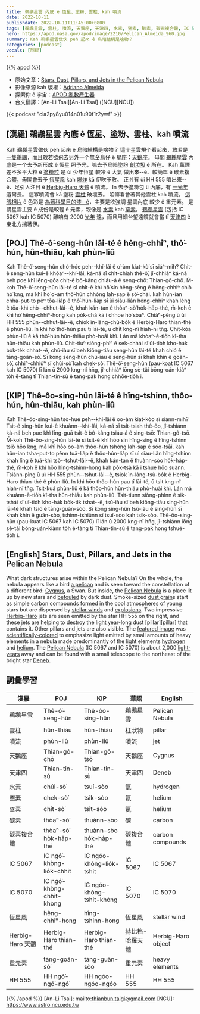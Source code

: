 ```yaml
---
title: 鵜鶘星雲 內底 ê 恆星、塗粉、雲柱、kah 噴流
date: 2022-10-11
publishdate: 2022-10-11T11:45:00+0800
tags: [鵜鶘星雲, 雲柱, 噴流, 天鵝座, 天津四, 水素, 窒素, 碳素, 碳素複合體, IC 5067, IC 5070, 恆星風, Herbig-Haro 天體, 重元素, HH 555]
hero: https://apod.nasa.gov/apod/image/2210/Pelican_Almeida_960.jpg
summary: Kah 鵜鶘星雲做伙 peh 起來 ê 烏暗結構是啥物？
categories: [podcast]
vocals: [阿錕]
---
```


{{% apod %}}

- 原始文章：[Stars, Dust, Pillars, and Jets in the Pelican Nebula](https://apod.nasa.gov/apod/ap221011.html)
- 影像來源 kah 版權：[Adriano Almeida](https://www.instagram.com/north.stargazer/)
- 探索你 ê 宇宙：[APOD 亂數產生器](http://apod.nasa.gov/apod/random_apod.html)
- 台文翻譯：[An-Li Tsai][An-Li Tsai] ([NCU][NCU])

{{< podcast "cla2py8yu014n01u90f1r2ywf" >}}

## [漢羅] 鵜鶘星雲 內底 ê 恆星、塗粉、雲柱、kah 噴流
Kah 鵜鶘星雲做伙 peh 起來 ê 烏暗結構是啥物？
這个星雲規个看起來，敢若是 [一隻鵜鶘][a pelican]，而且敢若欲飛去另外一个無仝鳥仔 ê 星座：[天鵝座][Cygnus]。
毋閣 [鵜鶘星雲][Pelican Nebula 1] 內底是一个去予新形成 ê 恆星 照予光，嘛去予烏暗塗粉 [創垃圾][befouled] ê 所在。
Kah 薰煙差不多平大粒 ê [塗粉粒][dust grain] 是 ùi 少年恆星 較冷 ê 大氣 做出來--ê、較簡單 ê 碳素複合體，毋閣會去予 [恆星風][stellar winds] kah [爆炸][explosions] kā 伊吹予散。
正爿有 ùi HH 555 噴出來--ê、足引人注目 ê [Herbig-Haro 天體][Herbig-Haro] ê 噴流。
In 去予塗粉包 tī 內底，有 [一光年][light year] 遐爾長。
這寡噴流會 kā 塗粉 [雲柱][pillar t] 破壞去。
咱嘛看會著其他雲柱 kah 噴流。
[這張相片][featured image] ê 色彩是 [為著科學目的漆--ê][scientifically-colored]，主要是欲強調 星雲內底 較少 ê 重元素。
是講星雲主要 ê 成份是較輕 ê 元素，親像是 [水素][hydrogen] kah [窒素][helium]。
[鵜鶘星雲][Pelican Nebula 2] (包括 IC 5067 kah IC 5070) 離咱有 2000 [光年][light-years] 遠，而且用細台望遠鏡就會當 tī [天津四][Deneb] ê 東北方揣著伊。

## [POJ] Thê-ô͘-seng-hûn lāi-té ê hêng-chhiⁿ, thô͘-hún, hûn-thiāu, kah phùn-liû
Kah Thê-ô͘-seng-hûn chò-hóe peh--khí-lâi ê o͘-àm kiat-kò͘ sī siáⁿ-mih?
Chit-ê seng-hûn kui-ê khòaⁿ--khí-lâi, ká-ná sī chi̍t-chiah thê-ô͘, jî-chhiáⁿ ká-ná beh poe khì lēng-gōa chi̍t-ê bô-kâng chiáu-á ê seng-chō: Thian-gô-chō.
M̄-koh Thê-ô͘-seng-hûn lāi-té sī chi̍t-ê khì hō͘ sin hêng-sêng ê hêng-chhiⁿ chiò hō͘ kng, mā khì hō͘ o͘-àm thô͘-hún chhòng lah-sap ê só͘-chāi.
kah hûn-ian chha-put-to pêⁿ tōa-lia̍p ê thô͘-hún-lia̍p sī ùi siàu-liân hêng-chhiⁿ khah léng ê tōa-khì chò--chhut-lâi--ê, khah kán-tan ê thòaⁿ-sò͘ ho̍k-ha̍p-thé, m̄-koh ē khì hō͘ hêng-chhiⁿ-hong kah po̍k-chà kā i chhoe hō͘ sòaⁿ.
Chiàⁿ-pêng ū ùi HH 555 phùn--chhut-lâi--ê, chiok ìn-lâng-chù-bo̍k ê Herbig-Haro thian-thé ê phùn-liû.
In khì hō͘ thô͘-hún pau tī lāi-té, ū chi̍t kng-nî hiah-nī tn̂g.
Chit-kóa phùn-liû ē kā thô͘-hún hûn-thiāu phò-hoāi khì.
Lán mā khòaⁿ-ē-tio̍h kî-tha hûn-thiāu kah phùn-liû.
Chit-tiuⁿ siòng-phìⁿ ê sek-chhái sī ūi-tio̍h kho-ha̍k bo̍k-te̍k chhat--ê, chú-iàu sī beh kiông-tiāu seng-hûn lāi-té khah chió ê tāng-goân-sò͘.
Sī kóng seng-hûn chú-iàu ê seng-hûn sī khah khin ê goân-sò͘, chhiⁿ-chhiūⁿ sī chúi-sò͘ kah chek-sò͘.
Thê-ô͘-seng-hûn (pau-koat IC 5067 kah IC 5070) lī lán ū 2000 kng-nî hn̄g, jî-chhiáⁿ iōng sè-tâi bōng-oán-kiàⁿ to̍h ē-tàng tī Thian-tin-sù ê tang-pak hong chhōe-tio̍h i.

## [KIP] Thê-ôo-sing-hûn lāi-té ê hîng-tshinn, thôo-hún, hûn-thiāu, kah phùn-liû
Kah Thê-ôo-sing-hûn tsò-hué peh--khí-lâi ê oo-àm kiat-kòo sī siánn-mih?
Tsit-ê sing-hûn kui-ê khuànn--khí-lâi, ká-ná sī tsi̍t-tsiah thê-ôo, jî-tshiánn ká-ná beh pue khì līng-guā tsi̍t-ê bô-kâng tsiáu-á ê sing-tsō: Thian-gô-tsō.
M̄-koh Thê-ôo-sing-hûn lāi-té sī tsi̍t-ê khì hōo sin hîng-sîng ê hîng-tshinn tsiò hōo kng, mā khì hōo oo-àm thôo-hún tshòng lah-sap ê sóo-tsāi.
kah hûn-ian tsha-put-to pênn tuā-lia̍p ê thôo-hún-lia̍p sī uì siàu-liân hîng-tshinn khah líng ê tuā-khì tsò--tshut-lâi--ê, khah kán-tan ê thuànn-sòo ho̍k-ha̍p-thé, m̄-koh ē khì hōo hîng-tshinn-hong kah po̍k-tsà kā i tshue hōo suànn.
Tsiànn-pîng ū uì HH 555 phùn--tshut-lâi--ê, tsiok ìn-lâng-tsù-bo̍k ê Herbig-Haro thian-thé ê phùn-liû.
In khì hōo thôo-hún pau tī lāi-té, ū tsi̍t kng-nî hiah-nī tn̂g.
Tsit-kuá phùn-liû ē kā thôo-hún hûn-thiāu phò-huāi khì.
Lán mā khuànn-ē-tio̍h kî-tha hûn-thiāu kah phùn-liû.
Tsit-tiunn siòng-phìnn ê sik-tshái sī uī-tio̍h kho-ha̍k bo̍k-ti̍k tshat--ê, tsú-iàu sī beh kiông-tiāu sing-hûn lāi-té khah tsió ê tāng-guân-sòo.
Sī kóng sing-hûn tsú-iàu ê sing-hûn sī khah khin ê guân-sòo, tshinn-tshiūnn sī tsuí-sòo kah tsik-sòo.
Thê-ôo-sing-hûn (pau-kuat IC 5067 kah IC 5070) lī lán ū 2000 kng-nî hn̄g, jî-tshiánn iōng sè-tâi bōng-uán-kiànn to̍h ē-tàng tī Thian-tin-sù ê tang-pak hong tshuē-tio̍h i.

## [English] Stars, Dust, Pillars, and Jets in the Pelican Nebula

What dark structures arise within the Pelican Nebula?
On the whole, the nebula appears like a bird [a pelican][a pelican] and is seen toward the constellation of a different bird: [Cygnus][Cygnus], a Swan.
But inside, the [Pelican Nebula][Pelican Nebula 1] is a place lit up by new stars and [befouled][befouled] by dark dust.
Smoke-sized [dust grain][dust grain]s start as simple carbon compounds formed in the cool atmospheres of young stars but are dispersed by [stellar winds][stellar winds] and [explosions][explosions].
Two impressive [Herbig-Haro][Herbig-Haro] jets are seen emitted by the star HH 555 on the right, and these jets are helping to [destroy][destroy] the [light year][light year]\-long dust [pillar][pillar] that contains it.
Other pillars and jets are also visible.
The [featured image][featured image] was [scientifically-colored][scientifically-colored] to emphasize light emitted by small amounts of heavy elements in a nebula made predominantly of the light elements [hydrogen][hydrogen] and [helium][helium].
The [Pelican Nebula][Pelican Nebula 2] (IC 5067 and IC 5070) is about 2,000 [light-years][light-years] away and can be found with a small telescope to the northeast of the bright star [Deneb][Deneb].

## 詞彙學習

|漢羅|POJ|KIP|華語|English|
|-|-|-|-|-|
|鵜鶘星雲|Thê-ô͘-seng-hûn|Thê-ôo-sing-hûn|鵜鶘星雲|Pelican Nebula|
|雲柱|hûn-thiāu|hûn-thiāu|柱狀物|pillar|
|噴流|phùn-liû|phùn-liû|噴流|jet|
|天鵝座|Thian-gô-chō|Thian-gô-tsō|天鵝座|Cygnus|
|天津四|Thian-tin-sù|Thian-tin-sù|天津四|Deneb|
|水素|chúi-sò͘|tsuí-sòo|氫|hydrogen|
|窒素|chek-sò͘|tsik-sòo|氦|helium|
|窒素|chi̍t-sò͘|tsi̍t-sòo|氦|helium|
|碳素|thòaⁿ-sò͘|thuànn-sòo|碳|carbon|
|碳素複合體|thòaⁿ-sò͘ ho̍k-ha̍p-thé|thuànn-sòo ho̍k-ha̍p-thé|碳複合體|carbon compounds|
|IC 5067|IC ngó͘-khòng-lio̍k-chhit|IC ngóo-khòng-lio̍k-tshit|IC 5067|IC 5067|
|IC 5070|IC ngó͘-khòng-chhit-khòng|IC ngóo-khòng-tshit-khòng|IC 5070|IC 5070|
|恆星風|hêng-chhiⁿ-hong|hîng-tshinn-hong|恆星風|stellar wind|
|Herbig-Haro 天體|Herbig-Haro thian-thé|Herbig-Haro thian-thé|赫比格-哈羅天體|Herbig-Haro object|
|重元素|tāng-goân-sò͘|tāng-guân-sòo|重元素|heavy elements|
|HH 555|HH ngó͘-ngó͘-ngó͘|HH ngóo-ngóo-ngóo|HH 555|HH 555|

{{% /apod %}}
[An-Li Tsai]: mailto:thianbun.taigi@gmail.com
[NCU]: https://www.astro.ncu.edu.tw

[copyright]: https://apod.nasa.gov/apod/fap/lib/about_apod.html#srapply
[License]: https://creativecommons.org/licenses/by/2.0/

[a pelican]:https://en.wikipedia.org/wiki/Pelican
[Cygnus]:https://chandra.harvard.edu/photo/constellations/cygnus.html
[Pelican Nebula 1]:https://en.wikipedia.org/wiki/Pelican_Nebula
[befouled]:http://lazerhorse.org/wp-content/uploads/2013/09/Potoo-weird-funny-bird-big-eyes-stare.jpg
[dust grain]:https://apod.nasa.gov/apod/ap030706.html
[stellar winds]:https://solarscience.msfc.nasa.gov/SolarWind.shtml
[explosions]:https://www.youtube.com/watch?v=wymMn-SmALY
[Herbig-Haro]:http://en.wikipedia.org/wiki/Herbig%E2%80%93Haro_object
[destroy]:https://apod.nasa.gov/apod/ap130324.html
[light year]:http://starchild.gsfc.nasa.gov/docs/StarChild/questions/question19.html
[pillar e]:https://apod.nasa.gov/apod/ap220925.html
[pillar t]:https://apod.tw/daily/20220925/
[featured image]:https://www.instagram.com/p/CenHt5SDQE6/
[scientifically-colored]:http://bf-astro.com/hubblep.htm
[hydrogen]:http://apod.nasa.gov/rjn/apod/lib/lament.html
[helium]:https://www.smithsonianmag.com/history/how-scientists-discovered-helium-first-alien-element-1868-180970057/
[Pelican Nebula 2]:http://apod.nasa.gov/cgi-bin/apod/apod_search?tquery=Pelican+Nebula
[light-years]:https://spaceplace.nasa.gov/light-year/en/
[Deneb]:https://earthsky.org/brightest-stars/deneb-among-the-farthest-stars-to-be-seen
